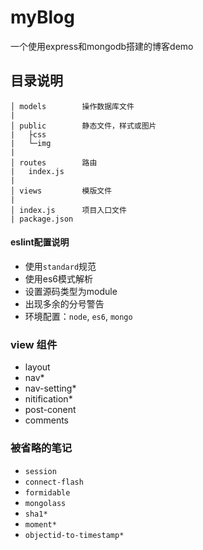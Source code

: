 # myBlog

一个使用express和mongodb搭建的博客demo

## 目录说明
```
│ models        操作数据库文件
|
│ public        静态文件，样式或图片
|   ├css
|   └─img
|
│ routes        路由
|   index.js
|
│ views         模版文件
|
│ index.js      项目入口文件
| package.json
```


#### eslint配置说明
- 使用`standard`规范
- 使用es6模式解析
- 设置源码类型为module
- 出现多余的分号警告
- 环境配置：`node`, `es6`, `mongo`

### view 组件
- layout
- nav*
- nav-setting*
- nitification*
- post-conent
- comments 

### 被省略的笔记
- `session`
- `connect-flash`
- `formidable`
- `mongolass`
- `sha1*`
- `moment*`
- `objectid-to-timestamp*`